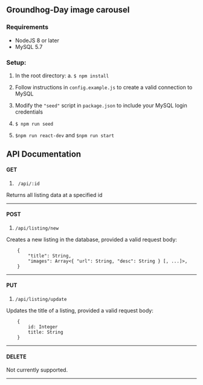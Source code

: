 ##  Groundhog-Day image carousel

### Requirements

- NodeJS 8 or later
- MySQL 5.7

### Setup:

1. In the root directory:
	a. ```$ npm install```

2. Follow instructions in ```config.example.js``` to create a valid connection to MySQL
3.  Modify the ```"seed"``` script in ```package.json``` to include your MySQL login credentials
4. ```$ npm run seed```
5. ```$npm run react-dev``` and ```$npm run start```

## API Documentation

#### GET

1. ``` /api/:id```

Returns all listing data at a specified id

___

#### POST

1. ```/api/listing/new```

Creates a new listing in the database, provided a valid request body:
```
	{
    	"title": String,
        "images": Array<{ "url": String, "desc": String } [, ...]>,
    }
```
___
#### PUT

1. ``` /api/listing/update ```

Updates the title of a listing, provided a valid request body:

```
	{
		id: Integer
		title: String
	}
```

___
#### DELETE

Not currently supported.
___
